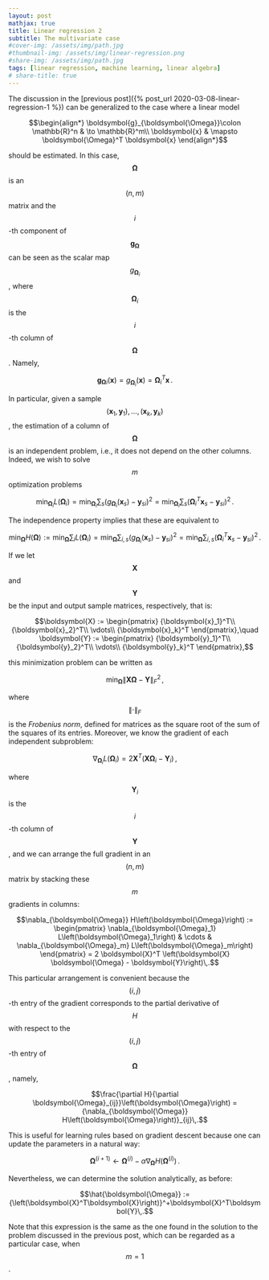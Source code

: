 ```yaml
---
layout: post
mathjax: true
title: Linear regression 2
subtitle: The multivariate case
#cover-img: /assets/img/path.jpg
#thumbnail-img: /assets/img/linear-regression.png
#share-img: /assets/img/path.jpg
tags: [linear regression, machine learning, linear algebra]
# share-title: true
---
```


The discussion in the [previous post]({% post_url 2020-03-08-linear-regression-1 %}) can be generalized to the case where a linear model

$$\begin{align*}
\boldsymbol{g}_{\boldsymbol{\Omega}}\colon \mathbb{R}^n & \to \mathbb{R}^m\\
\boldsymbol{x} & \mapsto \boldsymbol{\Omega}^T \boldsymbol{x}
\end{align*}$$

should be estimated. In this case, $$\boldsymbol{\Omega}$$ is an $$\left(n, m\right)$$ matrix and the $$i$$-th component of $$\boldsymbol{g}_{\boldsymbol{\Omega}}$$ can be seen as the scalar map $$g_{\boldsymbol{\Omega}_i}$$, where $$\boldsymbol{\Omega}_i$$ is the $$i$$-th column of $$\boldsymbol{\Omega}$$. Namely,

$${\boldsymbol{g}_{\boldsymbol{\Omega}}}_i\left(\boldsymbol{x}\right) = g_{\boldsymbol{\Omega}_i}\left(\boldsymbol{x}\right) = {\boldsymbol{\Omega}_i}^T \boldsymbol{x}\,.$$

In particular, given a sample $$\left(\boldsymbol{x}_1, \boldsymbol{y}_1\right), \ldots, \left(\boldsymbol{x}_k, \boldsymbol{y}_k\right)$$, the estimation of a column of $$\boldsymbol{\Omega}$$ is an independent problem, i.e., it does not depend on the other columns. Indeed, we wish to solve $$m$$ optimization problems

$$\min_{\boldsymbol{\Omega}_i} L\left(\boldsymbol{\Omega}_i\right) = \min_{\boldsymbol{\Omega}_i} \sum_s \left(g_{\boldsymbol{\Omega}_i}\left(\boldsymbol{x}_s\right)-{\boldsymbol{y}_s}_i\right)^2 = \min_{\boldsymbol{\Omega}_i} \sum_s \left({\boldsymbol{\Omega}_i}^T \boldsymbol{x}_s - {\boldsymbol{y}_s}_i\right)^2\,.$$

The independence property implies that these are equivalent to

$$\min_{\boldsymbol{\Omega}} H\left(\boldsymbol{\Omega}\right) := \min_{\boldsymbol{\Omega}} \sum_i L\left(\boldsymbol{\Omega}_i\right) = \min_{\boldsymbol{\Omega}} \sum_{i, s} \left(g_{\boldsymbol{\Omega}_i}\left(\boldsymbol{x}_s\right)-{\boldsymbol{y}_s}_i\right)^2 = \min_{\boldsymbol{\Omega}} \sum_{i, s} \left({\boldsymbol{\Omega}_i}^T \boldsymbol{x}_s - {\boldsymbol{y}_s}_i\right)^2\,.$$

If we let $$\boldsymbol{X}$$ and $$\boldsymbol{Y}$$ be the input and output sample matrices, respectively, that is:

$$\boldsymbol{X} :=
\begin{pmatrix}
{\boldsymbol{x}_1}^T\\
{\boldsymbol{x}_2}^T\\
\vdots\\
{\boldsymbol{x}_k}^T
\end{pmatrix},\quad
\boldsymbol{Y} :=
\begin{pmatrix}
{\boldsymbol{y}_1}^T\\
{\boldsymbol{y}_2}^T\\
\vdots\\
{\boldsymbol{y}_k}^T
\end{pmatrix},$$

this minimization problem can be written as

$$\min_{\boldsymbol{\Omega}} { {\| \boldsymbol{X} \boldsymbol{\Omega} - \boldsymbol{Y} \|}_F }^2\,,$$

where $${\| \cdot \|}_F$$ is the *Frobenius norm*, defined for matrices as the square root of the sum of the squares of its entries. Moreover, we know the gradient of each independent subproblem:

$$\nabla_{\boldsymbol{\Omega}_i} L\left(\boldsymbol{\Omega}_i\right) = 2 \boldsymbol{X}^T \left( \boldsymbol{X} \boldsymbol{\Omega}_i - {\boldsymbol{Y}_i}\right)\,,$$

where $$\boldsymbol{Y}_i$$ is the $$i$$-th column of $$\boldsymbol{Y}$$, and we can arrange the full gradient in an $$\left(n, m\right)$$ matrix by stacking these $$m$$ gradients in columns:

$$\nabla_{\boldsymbol{\Omega}} H\left(\boldsymbol{\Omega}\right) := \begin{pmatrix} \nabla_{\boldsymbol{\Omega}_1} L\left(\boldsymbol{\Omega}_1\right) & \cdots & \nabla_{\boldsymbol{\Omega}_m} L\left(\boldsymbol{\Omega}_m\right) \end{pmatrix} = 2 \boldsymbol{X}^T \left(\boldsymbol{X} \boldsymbol{\Omega} - \boldsymbol{Y}\right)\,.$$

This particular arrangement is convenient because the $$\left(i, j\right)$$-th entry of the gradient corresponds to the partial derivative of $$H$$ with respect to the $$\left(i, j\right)$$-th entry of $$\boldsymbol{\Omega}$$, namely,

$$\frac{\partial H}{\partial \boldsymbol{\Omega}_{ij}}\left(\boldsymbol{\Omega}\right) = {\nabla_{\boldsymbol{\Omega}} H\left(\boldsymbol{\Omega}\right)}_{ij}\,.$$

This is useful for learning rules based on gradient descent because one can update the parameters in a natural way:

$$\boldsymbol{\Omega}^{(i+1)} \leftarrow \boldsymbol{\Omega}^{(i)} - \alpha \nabla_{\boldsymbol{\Omega}} H\left(\boldsymbol{\Omega}^{(i)}\right)\,.$$

Nevertheless, we can determine the solution analytically, as before:

$$\hat{\boldsymbol{\Omega}} := {\left(\boldsymbol{X}^T\boldsymbol{X}\right)}^+\boldsymbol{X}^T\boldsymbol{Y}\,.$$

Note that this expression is the same as the one found in the solution to the problem discussed in the previous post, which can be regarded as a particular case, when $$m = 1$$.
